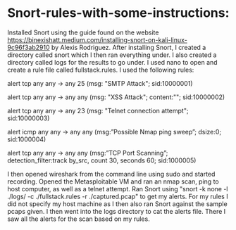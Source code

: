 # Snort-rules-with-some-instructions:

Installed Snort using the guide found on the website https://binexishatt.medium.com/installing-snort-on-kali-linux-9c96f3ab2910 by Alexis Rodriguez. After installing Snort, I created a directory called snort which I then ran everything under. I also created a directory called logs for the results to go under. I used nano to open and create a rule file called fullstack.rules. I used the following rules:

  alert tcp any any -> any 25 (msg: "SMTP Attack"; sid:10000001)
  
  alert tcp any any -> any any (msg: "XSS Attack"; content:"<script>javascript:alert(1)</script>"; sid:10000002)
  
  alert tcp any any -> any 23 (msg: "Telnet connection attempt"; sid:10000003)
  
  alert icmp any any -> any any (msg:”Possible Nmap ping sweep”; dsize:0; sid:1000004)
  
  alert tcp any any -> any any (msg:”TCP Port Scanning”; detection_filter:track by_src, count 30, seconds 60; sid:1000005)
  
I then opened wireshark from the command line using sudo and started recording. Opened the Metasploitable VM and ran an nmap scan, ping to host computer, as well as a telnet attempt. Ran Snort using "snort -k none -l ./logs/ -c ./fullstack.rules -r ./captured.pcap" to get my alerts. For my rules I did not specify my host machine as I then also ran Snort against the sample pcaps given. I then went into the logs directory to cat the alerts file. There I saw all the alerts for the scan based on my rules.
